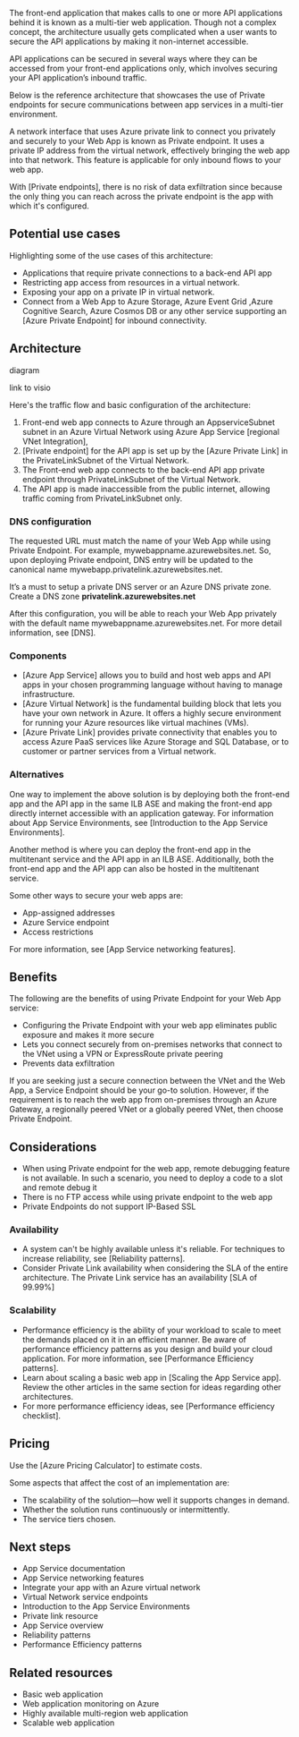 The front-end application that makes calls to one or more API applications behind it is known as a multi-tier web application. Though not a complex concept, the architecture usually gets complicated when a user wants to secure the API applications by making it non-internet accessible. 

API applications can be secured in several ways where they can be accessed from your front-end applications only, which involves securing your API application’s inbound traffic. 

Below is the reference architecture that showcases the use of Private endpoints for secure communications between app services in a multi-tier environment.

A network interface that uses Azure private link to connect you privately and securely to your Web App is known as Private endpoint. It uses a private IP address from the virtual network, effectively bringing the web app into that network. This feature is applicable for only inbound flows to your web app. 

With [Private endpoints], there is no risk of data exfiltration since because the only thing you can reach across the private endpoint is the app with which it's configured.

## Potential use cases

Highlighting some of the use cases of this architecture:
- Applications that require private connections to a back-end API app
- Restricting app access from resources in a virtual network.
- Exposing your app on a private IP in virtual network.
- Connect from a Web App to Azure Storage, Azure Event Grid ,Azure Cognitive Search, Azure Cosmos DB or any other service supporting an [Azure Private Endpoint] for inbound connectivity.

## Architecture 

diagram

link to visio 

Here's the traffic flow and basic configuration of the architecture:
1. Front-end web app connects to Azure through an AppserviceSubnet subnet in an Azure Virtual Network using Azure App Service [regional VNet Integration],
2. [Private endpoint] for the API app is set up by the [Azure Private Link] in the PrivateLinkSubnet of the Virtual Network.
3. The Front-end web app connects to the back-end API app private endpoint through PrivateLinkSubnet of the Virtual Network.
4. The API app is made inaccessible from the public internet, allowing traffic coming from PrivateLinkSubnet only.

### DNS configuration

The requested URL must match the name of your Web App while using Private Endpoint. For example, mywebappname.azurewebsites.net. So, upon deploying Private endpoint, DNS entry will be updated to the canonical name mywebapp.privatelink.azurewebsites.net. 

It’s a must to setup a private DNS server or an Azure DNS private zone. Create a DNS zone **privatelink.azurewebsites.net**

After this configuration, you will be able to reach your Web App privately with the default name mywebappname.azurewebsites.net. For more detail information, see [DNS]. 

### Components

- [Azure App Service] allows you to build and host web apps and API apps in your chosen programming language without having to manage infrastructure. 
- [Azure Virtual Network] is the fundamental building block that lets you have your own network in Azure. It offers a highly secure environment for running your Azure resources like virtual machines (VMs).
- [Azure Private Link] provides private connectivity that enables you to access Azure PaaS services like Azure Storage and SQL Database, or to customer or partner services from a Virtual network.

### Alternatives

One way to implement the above solution is by deploying both the front-end app and the API app in the same ILB ASE and making the front-end app directly internet accessible with an application gateway. For information about App Service Environments, see [Introduction to the App Service Environments].

Another method is where you can deploy the front-end app in the multitenant service and the API app in an ILB ASE. Additionally, both the front-end app and the API app can also be hosted in the multitenant service.

Some other ways to secure your web apps are:
- App-assigned addresses
- Azure Service endpoint
- Access restrictions
 
For more information, see [App Service networking features].

## Benefits

The following are the benefits of using Private Endpoint for your Web App service:
- Configuring the Private Endpoint with your web app eliminates public exposure and makes it more secure
- Lets you connect securely from on-premises networks that connect to the VNet using a VPN or ExpressRoute private peering
- Prevents data exfiltration

If you are seeking just a secure connection between the VNet and the Web App, a Service Endpoint should be your go-to solution. However, if the requirement is to reach the web app from on-premises through an Azure Gateway, a regionally peered VNet or a globally peered VNet, then choose Private Endpoint. 

## Considerations

- When using Private endpoint for the web app, remote debugging feature is not available. In such a scenario, you need to deploy a code to a slot and remote debug it
- There is no FTP access while using private endpoint to the web app
- Private Endpoints do not support IP-Based SSL

### Availability

- A system can't be highly available unless it's reliable. For techniques to increase reliability, see [Reliability patterns].
- Consider Private Link availability when considering the SLA of the entire architecture. The Private Link service has an availability [SLA of 99.99%]

### Scalability

- Performance efficiency is the ability of your workload to scale to meet the demands placed on it in an efficient manner. Be aware of performance efficiency patterns as you design and build your cloud application. For more information, see [Performance Efficiency patterns].
- Learn about scaling a basic web app in [Scaling the App Service app]. Review the other articles in the same section for ideas regarding other architectures.
- For more performance efficiency ideas, see [Performance efficiency checklist].

## Pricing 

Use the [Azure Pricing Calculator] to estimate costs.

Some aspects that affect the cost of an implementation are:
- The scalability of the solution—how well it supports changes in demand.
- Whether the solution runs continuously or intermittently.
- The service tiers chosen.

## Next steps

- App Service documentation
- App Service networking features
- Integrate your app with an Azure virtual network
- Virtual Network service endpoints
- Introduction to the App Service Environments
- Private link resource
- App Service overview
- Reliability patterns
- Performance Efficiency patterns

## Related resources
- Basic web application
- Web application monitoring on Azure
- Highly available multi-region web application
- Scalable web application


